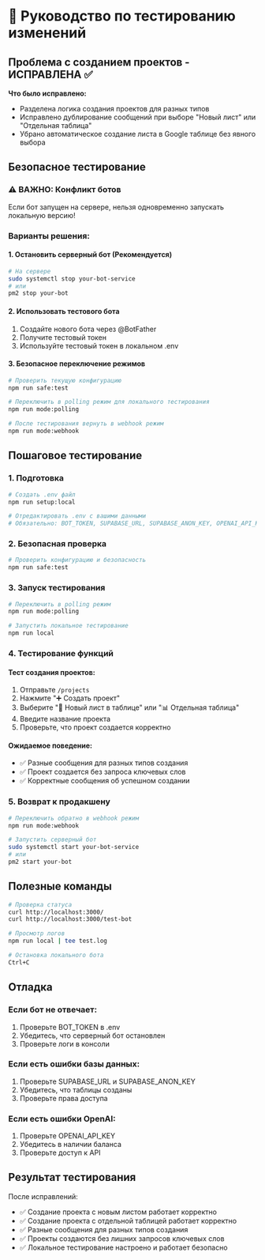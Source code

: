 # 🧪 Руководство по тестированию изменений

## Проблема с созданием проектов - ИСПРАВЛЕНА ✅

**Что было исправлено:**
- Разделена логика создания проектов для разных типов
- Исправлено дублирование сообщений при выборе "Новый лист" или "Отдельная таблица"
- Убрано автоматическое создание листа в Google таблице без явного выбора

## Безопасное тестирование

### ⚠️ ВАЖНО: Конфликт ботов

Если бот запущен на сервере, нельзя одновременно запускать локальную версию!

### Варианты решения:

#### 1. Остановить серверный бот (Рекомендуется)
```bash
# На сервере
sudo systemctl stop your-bot-service
# или
pm2 stop your-bot
```

#### 2. Использовать тестового бота
1. Создайте нового бота через @BotFather
2. Получите тестовый токен
3. Используйте тестовый токен в локальном .env

#### 3. Безопасное переключение режимов
```bash
# Проверить текущую конфигурацию
npm run safe:test

# Переключить в polling режим для локального тестирования
npm run mode:polling

# После тестирования вернуть в webhook режим
npm run mode:webhook
```

## Пошаговое тестирование

### 1. Подготовка
```bash
# Создать .env файл
npm run setup:local

# Отредактировать .env с вашими данными
# Обязательно: BOT_TOKEN, SUPABASE_URL, SUPABASE_ANON_KEY, OPENAI_API_KEY
```

### 2. Безопасная проверка
```bash
# Проверить конфигурацию и безопасность
npm run safe:test
```

### 3. Запуск тестирования
```bash
# Переключить в polling режим
npm run mode:polling

# Запустить локальное тестирование
npm run local
```

### 4. Тестирование функций

#### Тест создания проектов:
1. Отправьте `/projects`
2. Нажмите "➕ Создать проект"
3. Выберите "📄 Новый лист в таблице" или "📊 Отдельная таблица"
4. Введите название проекта
5. Проверьте, что проект создается корректно

#### Ожидаемое поведение:
- ✅ Разные сообщения для разных типов создания
- ✅ Проект создается без запроса ключевых слов
- ✅ Корректные сообщения об успешном создании

### 5. Возврат к продакшену
```bash
# Переключить обратно в webhook режим
npm run mode:webhook

# Запустить серверный бот
sudo systemctl start your-bot-service
# или
pm2 start your-bot
```

## Полезные команды

```bash
# Проверка статуса
curl http://localhost:3000/
curl http://localhost:3000/test-bot

# Просмотр логов
npm run local | tee test.log

# Остановка локального бота
Ctrl+C
```

## Отладка

### Если бот не отвечает:
1. Проверьте BOT_TOKEN в .env
2. Убедитесь, что серверный бот остановлен
3. Проверьте логи в консоли

### Если есть ошибки базы данных:
1. Проверьте SUPABASE_URL и SUPABASE_ANON_KEY
2. Убедитесь, что таблицы созданы
3. Проверьте права доступа

### Если есть ошибки OpenAI:
1. Проверьте OPENAI_API_KEY
2. Убедитесь в наличии баланса
3. Проверьте доступ к API

## Результат тестирования

После исправлений:
- ✅ Создание проекта с новым листом работает корректно
- ✅ Создание проекта с отдельной таблицей работает корректно
- ✅ Разные сообщения для разных типов создания
- ✅ Проекты создаются без лишних запросов ключевых слов
- ✅ Локальное тестирование настроено и работает безопасно
